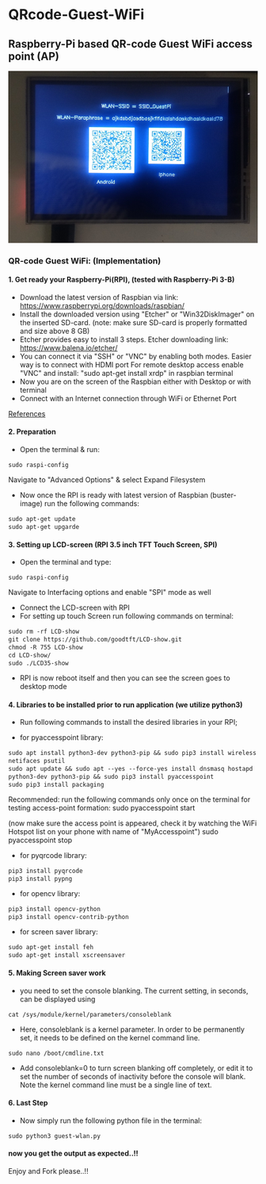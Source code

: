 # QRcode-Guest-WiFi
## Raspberry-Pi based QR-code Guest WiFi access point (AP)

![image](https://github.com/HarisFateh/QRcode-Guest-WiFi/blob/master/RaspWlan.jpg)


### QR-code Guest WiFi: (Implementation)

#### 1. Get ready your Raspberry-Pi(RPI), (tested with Raspberry-Pi 3-B)

- Download the latest version of Raspbian via link: https://www.raspberrypi.org/downloads/raspbian/
- Install the downloaded version using "Etcher" or "Win32DiskImager" on the inserted SD-card. (note: make sure SD-card is properly formatted and size above 8 GB)
- Etcher provides easy to install 3 steps. Etcher downloading link: https://www.balena.io/etcher/
- You can connect it via "SSH" or "VNC" by enabling both modes. Easier way is to connect with HDMI port
  For remote desktop access enable "VNC" and install: "sudo apt-get install xrdp" in raspbian terminal 	
- Now you are on the screen of the Raspbian either with Desktop or with terminal 
- Connect with an Internet connection through WiFi or Ethernet Port


[References](References/)

#### 2. Preparation

- Open the terminal & run:
```
sudo raspi-config
```
  Navigate to "Advanced Options" & select Expand Filesystem

- Now once the RPI is ready with latest version of Raspbian (buster-image) run the following commands:

```
sudo apt-get update
sudo apt-get upgarde
```

#### 3. Setting up LCD-screen (RPI 3.5 inch TFT Touch Screen, SPI)

- Open the terminal and type:
```
sudo raspi-config
```
Navigate to Interfacing options and enable "SPI" mode as well
- Connect the LCD-screen with RPI
- For setting up touch Screen run following commands on terminal:
```
sudo rm -rf LCD-show
git clone https://github.com/goodtft/LCD-show.git
chmod -R 755 LCD-show
cd LCD-show/
sudo ./LCD35-show
```
- RPI is now reboot itself and then you can see the screen goes to desktop mode

#### 4. Libraries to be installed prior to run application (we utilize python3)

- Run following commands to install the desired libraries in your RPI;

- for pyaccesspoint library:
```	
sudo apt install python3-dev python3-pip && sudo pip3 install wireless netifaces psutil
sudo apt update && sudo apt --yes --force-yes install dnsmasq hostapd python3-dev python3-pip && sudo pip3 install pyaccesspoint
sudo pip3 install packaging
```	
Recommended: run the following commands only once on the terminal for testing access-point formation:
 sudo pyaccesspoint start
 
(now make sure the access point is appeared, check it by watching the WiFi Hotspot list on your phone with name of "MyAccesspoint")
  sudo pyaccesspoint stop

- for pyqrcode library:
```
pip3 install pyqrcode
pip3 install pypng
```
- for opencv library:
```
pip3 install opencv-python
pip3 install opencv-contrib-python
```
- for screen saver library:
```
sudo apt-get install feh
sudo apt-get install xscreensaver
```

#### 5. Making Screen saver work

- you need to set the console blanking. The current setting, in seconds, can be displayed using
```
cat /sys/module/kernel/parameters/consoleblank
```
- Here, consoleblank is a kernel parameter. In order to be permanently set, it needs to be defined on the kernel command line.

```
sudo nano /boot/cmdline.txt
```
- Add consoleblank=0 to turn screen blanking off completely, or edit it to set the number of seconds of inactivity before the console will blank. Note the kernel command line must be a single line of text.

#### 6. Last Step

- Now simply run the following python file in the terminal:

```
sudo python3 guest-wlan.py
```

#### now you get the output as expected..!!
Enjoy and Fork please..!!
